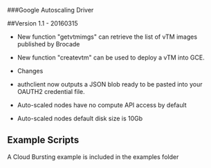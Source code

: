 ###Google Autoscaling Driver

##Version 1.1 - 20160315

* New function "getvtmimgs" can retrieve the list of vTM images published by Brocade
* New function "createvtm" can be used to deploy a vTM into GCE. 

* Changes

 - authclient now outputs a JSON blob ready to be pasted into your OAUTH2 credential
   file.

 - Auto-scaled nodes have no compute API access by default
 - Auto-scaled nodes default disk size is 10Gb
 
## Example Scripts

A Cloud Bursting example is included in the examples folder



